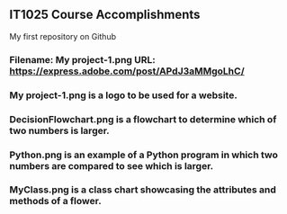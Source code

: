 ## IT1025 Course Accomplishments
My first repository on Github
### Filename: My project-1.png URL: https://express.adobe.com/post/APdJ3aMMgoLhC/
### My project-1.png is a logo to be used for a website.
### DecisionFlowchart.png is a flowchart to determine which of two numbers is larger.
### Python.png is an example of a Python program in which two numbers are compared to see which is larger.
### MyClass.png is a class chart showcasing the attributes and methods of a flower.
